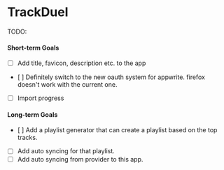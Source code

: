 # TrackDuel

TODO:

#### Short-term Goals

- [ ] Add title, favicon, description etc. to the app
- [ ] Definitely switch to the new oauth system for appwrite. firefox doesn't work with the current one.
- [ ] Import progress

#### Long-term Goals

- [ ] Add a playlist generator that can create a playlist based on the top tracks.
- [ ] Add auto syncing for that playlist.
- [ ] Add auto syncing from provider to this app.
